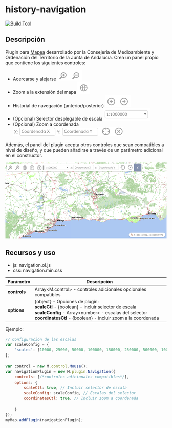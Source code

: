 # history-navigation

[![Build Tool](https://img.shields.io/badge/build-Closure-red.svg)](https://github.com/sigcorporativo-ja/Mapea4-dev)  

## Descripción

Plugin para [Mapea](https://github.com/sigcorporativo-ja/Mapea4) desarrollado por la Consejería de Medioambiente y Ordenación del Territorio de la Junta de Andalucía. Crea un panel propio que contiene los siguientes controles:  
* Acercarse y alejarse ![Botones](./images/zoom.png) 
* Zoom a la extensión del mapa ![Botones](./images/full_extent.png) 
* Historial de navegación (anterior/posterior) ![Botones](./images/history.png) 
* (Opcional) Selector desplegable de escala ![Botones](./images/scale_selector.png) 
* (Opcional) Zoom a coordenada ![Botones](./images/zoom_coordenada.png)

Además, el panel del plugin acepta otros controles que sean compatibles a nivel de diseño, y que pueden añadirse a través de un parámetro adicional en el constructor.  

![Imagen](./images/history-navigation1.png)

## Recursos y uso

- js: navigation.ol.js
- css: navigation.min.css

Parámetro | Descripción 
--- | --- |
**controls** | Array<M.control> - controles adicionales opcionales compatibles  
**options** | {object} - Opciones de plugin:<br>**scaleCtl** - {boolean} - incluir selector de escala <br>**scaleConfig** - Array\<number\> - escalas del selector<br>**coordinatesCtl** - {boolean} - incluir zoom a la coordenada  

Ejemplo:
```javascript
// Configuración de las escalas
var scaleConfig = {
    'scales': [10000, 25000, 50000, 100000, 150000, 250000, 500000, 1000000]
};
            
var control = new M.control.Mouse();
var navigationPlugin = new M.plugin.Navigation({
	controls: [/*controles adicionales compatibles*/],
	options: {
		scaleCtl: true, // Incluir selector de escala
		scaleConfig: scaleConfig, // Escalas del selector
        coordinatesCtl: true, // Incluir zoom a coordenada
		
	}
});
myMap.addPlugin(navigationPlugin);   
```
